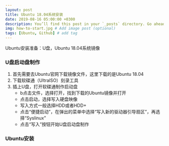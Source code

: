 ```yaml
---
layout: post
title: Ubuntu 18.04系统安装
date: 2019-08-16 05:00:00 +0300
description: You’ll find this post in your `_posts` directory. Go ahead and edit it and re-build the site to see your changes. # Add post description (optional)
img: how-to-start.jpg # Add image post (optional)
tags: [Ubuntu, Github] # add tag
---
```

Ubuntu安装准备：U盘，Ubuntu 18.04系统镜像

### U盘启动盘制作

1. 首先需要去Ubuntu官网下载镜像文件，这里下载的是Ubuntu 18.04
2. 下载软碟通（UltralSO）刻录工具
3. 插上U盘，打开软碟通制作启动盘
    * b点击文件，选择打开，找到下载的Ubuntu镜像并打开
    * 点击启动，选择写入硬盘映像
    * 写入方式一般选择HDD或者HDD+
    * 点击“便捷启动”，在弹出的菜单中选择“写入新的驱动器引导扇区”，再选择“Syslinux”
    * 点击“写入”按钮开始U盘启动盘制作

### Ubuntu安装
